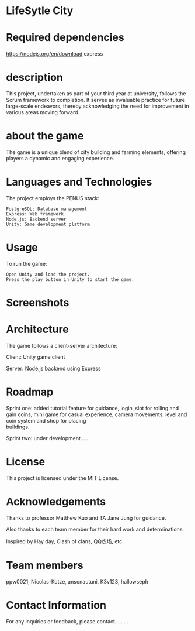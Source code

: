 # LifeSytle City

# Required dependencies
https://nodejs.org/en/download
express

# description

This project, undertaken as part of your third year at university, follows the Scrum framework to completion. It serves as invaluable practice for future large-scale endeavors, thereby acknowledging the need for improvement in various areas moving forward.


# about the game

The game is a unique blend of city building and farming elements, offering players a dynamic and engaging experience.

# Languages and Technologies

The project employs the PENUS stack:

    PostgreSQL: Database management
    Express: Web framework
    Node.js: Backend server
    Unity: Game development platform

# Usage

To run the game:

    Open Unity and load the project.
    Press the play button in Unity to start the game.

# Screenshots

# Architecture
The game follows a client-server architecture:
  
  Client: Unity game client
  
  Server: Node.js backend using Express

# Roadmap

 Sprint one:
    added tutorial feature for guidance, login, slot for rolling and gain coins, mini game for casual experience, camera movements, level and coin system and shop for placing  
    buildings.
 
 Sprint two: under development.....

# License

This project is licensed under the MIT License.

# Acknowledgements

 Thanks to professor Matthew Kuo and TA Jane Jung for guidance. 
 
 Also thanks to each team member for their hard work and determinations.
 

 Inspired by Hay day, Clash of clans, QQ农场, etc.

# Team members

ppw0021, Nicolas-Kotze, ansonautuni, K3v123, hallowseph

# Contact Information

For any inquiries or feedback, please contact......... 
